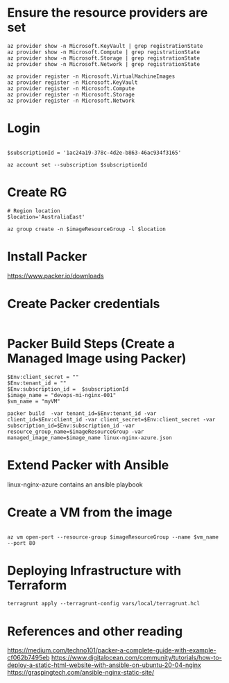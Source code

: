 # Ensure the resource providers are set
```az provider show -n Microsoft.VirtualMachineImages | grep registrationState
az provider show -n Microsoft.KeyVault | grep registrationState
az provider show -n Microsoft.Compute | grep registrationState
az provider show -n Microsoft.Storage | grep registrationState
az provider show -n Microsoft.Network | grep registrationState

az provider register -n Microsoft.VirtualMachineImages
az provider register -n Microsoft.KeyVault
az provider register -n Microsoft.Compute 
az provider register -n Microsoft.Storage 
az provider register -n Microsoft.Network 
```


# Login
```az login

$subscriptionId = '1ac24a19-378c-4d2e-b863-46ac934f3165'

az account set --subscription $subscriptionId
```

# Create RG
```$imageResourceGroup='devops-iaas'
# Region location 
$location='AustraliaEast'

az group create -n $imageResourceGroup -l $location
```
# Install Packer
https://www.packer.io/downloads

# Create Packer credentials
```az ad sp create-for-rbac -n $imageResourceGroup --role Contributor --scopes /subscriptions/$subscriptionId --query "{ client_id: appId, client_secret: password, tenant_id: tenant }"
```

# Packer Build Steps (Create a Managed Image using Packer)
```$Env:client_id = ""
$Env:client_secret = ""
$Env:tenant_id = ""
$Env:subscription_id =  $subscriptionId
$image_name = "devops-mi-nginx-001"
$vm_name = "myVM"

packer build  -var tenant_id=$Env:tenant_id -var client_id=$Env:client_id -var client_secret=$Env:client_secret -var subscription_id=$Env:subscription_id -var resource_group_name=$imageResourceGroup -var managed_image_name=$image_name linux-nginx-azure.json
```

# Extend Packer with Ansible
linux-nginx-azure contains an ansible playbook

# Create a VM from the image
```az vm create --resource-group $imageResourceGroup --name $vm_name  --image $image_name --admin-username azureuser --generate-ssh-keys

az vm open-port --resource-group $imageResourceGroup --name $vm_name  --port 80
```
# Deploying Infrastructure with Terraform
```terragrunt plan --terragrunt-config vars/local/terragrunt.hcl
terragrunt apply --terragrunt-config vars/local/terragrunt.hcl
```

# References and other reading
https://medium.com/techno101/packer-a-complete-guide-with-example-cf062b7495eb
https://www.digitalocean.com/community/tutorials/how-to-deploy-a-static-html-website-with-ansible-on-ubuntu-20-04-nginx
https://graspingtech.com/ansible-nginx-static-site/
